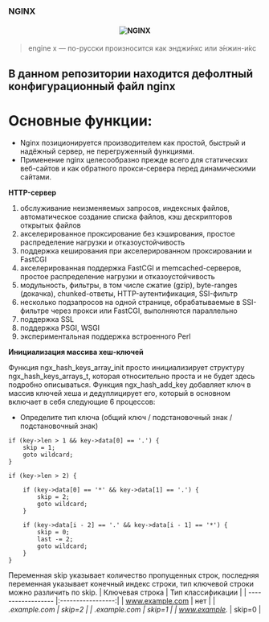 ### NGINX

<h4 align="center">
  <img alt="NGINX" src="https://upload.wikimedia.org/wikipedia/commons/thumb/c/c5/Nginx_logo.svg/440px-Nginx_logo.svg.png">
</h4>

>engine x — по-русски произносится как энджи́нкс или э́нжин-и́кс

## В данном репозитории находится дефолтный конфигурационный файл nginx

# Основные функции:
- Nginx позиционируется производителем как простой, быстрый и надёжный сервер, не перегруженный функциями.
- Применение nginx целесообразно прежде всего для статических веб-сайтов и как обратного прокси-сервера перед динамическими сайтами.

**HTTP-сервер**
<ol>
<li>обслуживание неизменяемых запросов, индексных файлов, автоматическое создание списка файлов, кэш дескрипторов открытых файлов</li>
<li>акселерированное проксирование без кэширования, простое распределение нагрузки и отказоустойчивость</li>
<li>поддержка кеширования при акселерированном проксировании и FastCGI</li>
<li>акселерированная поддержка FastCGI и memcached-серверов, простое распределение нагрузки и отказоустойчивость</li>
<li>модульность, фильтры, в том числе сжатие (gzip), byte-ranges (докачка), chunked-ответы, HTTP-аутентификация, SSI-фильтр</li>
<li>несколько подзапросов на одной странице, обрабатываемые в SSI-фильтре через прокси или FastCGI, выполняются параллельно</li>
<li>поддержка SSL</li>
<li>поддержка PSGI, WSGI</li>
<li>экспериментальная поддержка встроенного Perl</li>
</ol>

**Инициализация массива хеш-ключей**

Функция ngx_hash_keys_array_init просто инициализирует структуру ngx_hash_keys_arrays_t, которая относительно проста и не будет здесь подробно описываться.
Функция ngx_hash_add_key добавляет ключ в массив ключей хеша и дедуплицирует его, который в основном включает в себя следующие 6 процессов:
 - Определите тип ключа (общий ключ / подстановочный знак / подстановочный знак)
```
if (key->len > 1 && key->data[0] == '.') {
    skip = 1;
    goto wildcard;
}

if (key->len > 2) {

    if (key->data[0] == '*' && key->data[1] == '.') {
        skip = 2;
        goto wildcard;
    }

    if (key->data[i - 2] == '.' && key->data[i - 1] == '*') {
        skip = 0;
        last -= 2;
        goto wildcard;
    }
}
```

Переменная skip указывает количество пропущенных строк, последняя переменная указывает конечный индекс строки, тип ключевой строки можно различить по skip.
|   Ключевая строка  | Тип классификации |
| ------------------ |:-----------------:|
| www.example.com    | нет               |
| *.example.com	     | skip=2            |
| .example.com       | skip=1            |
| www.example.*	     | skip=0            |
